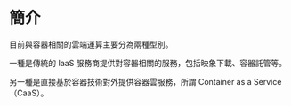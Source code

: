 # 簡介

目前與容器相關的雲端運算主要分為兩種型別。

一種是傳統的 IaaS 服務商提供對容器相關的服務，包括映象下載、容器託管等。

另一種是直接基於容器技術對外提供容器雲服務，所謂 Container as a Service（CaaS）。
